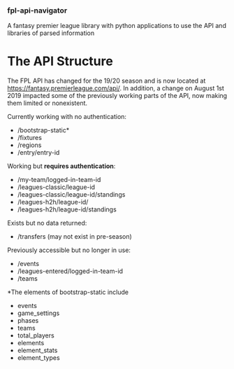### fpl-api-navigator
A fantasy premier league library with python applications to use the API and libraries of parsed information

# The API Structure
The FPL API has changed for the 19/20 season and is now located at https://fantasy.premierleague.com/api/. In addition, a change on August 1st 2019 impacted some of the previously working parts of the API, now making them limited or nonexistent. 

Currently working with no authentication:
* /bootstrap-static*
* /fixtures
* /regions
* /entry/entry-id

Working but **requires authentication**:
* /my-team/logged-in-team-id
* /leagues-classic/league-id
* /leagues-classic/league-id/standings
* /leagues-h2h/league-id/
* /leagues-h2h/league-id/standings

Exists but no data returned:
* /transfers (may not exist in pre-season)

Previously accessible but no longer in use:
* /events
* /leagues-entered/logged-in-team-id
* /teams 

*The elements of bootstrap-static include
* events
* game_settings
* phases
* teams
* total_players
* elements
* element_stats
* element_types

